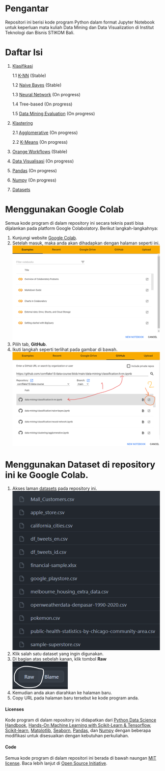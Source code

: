 # Pengantar

Repositori ini berisi kode program Python dalam format Jupyter Notebook untuk keperluan mata kuliah Data Mining dan Data Visualization di Institut Teknologi dan Bisnis STIKOM Bali.

# Daftar Isi
1. [Klasifikasi](https://github.com/cornflake15/data-course/tree/main/data-mining/classification)
    
    1.1 [K-NN](https://github.com/cornflake15/data-course/blob/main/data-mining/classification/k-nn.ipynb) (Stable)
    
    1.2 [Naive Bayes](https://github.com/cornflake15/data-course/blob/main/data-mining/classification/naive-bayes.ipynb) (Stable)
    
    1.3 [Neural Network](https://github.com/cornflake15/data-course/blob/main/data-mining/classification/neural-network.ipynb) (On progress)
    
    1.4 Tree-based (On progress)
    
    1.5 [Data Mining Evaluation](https://github.com/cornflake15/data-course/blob/main/data-mining/classification/data-mining-evaluation.ipynb) (On progress)
2. [Klastering](https://github.com/cornflake15/data-course/tree/main/data-mining/clustering)
    
    2.1 [Agglomerative](https://github.com/cornflake15/data-course/blob/main/data-mining/clustering/agglomerative.ipynb) (On progress)
    
    2.2 [K-Means](https://github.com/cornflake15/data-course/blob/main/data-mining/clustering/k-means.ipynb) (On progress)
3. [Orange Workflows](https://github.com/cornflake15/data-course/tree/main/data-mining/orange-workflows) (Stable)
4. [Data Visualisasi](https://github.com/cornflake15/data-course/tree/main/data-visualization) (On progress)
5. [Pandas](https://github.com/cornflake15/data-course/tree/main/pandas) (On progress)
6. [Numpy](https://github.com/cornflake15/data-course/tree/main/numpy) (On progress)
7. [Datasets](https://github.com/cornflake15/data-course/tree/main/datasets)

# Menggunakan Google Colab
Semua kode program di dalam repository ini secara teknis pasti bisa dijalankan pada platform Google Colabolatory. Berikut langkah-langkahnya:
1. Kunjungi website [Google Colab](https://colab.research.google.com/).
2. Setelah masuk, maka anda akan dihadapkan dengan halaman seperti ini. ![](img/ss-2.png)
3. Pilih tab, **GitHub**.
4. Ikuti langkah seperti terlihat pada gambar di bawah. ![](img/ss-3.png)

# Menggunakan Dataset di repository ini ke Google Colab.
1. Akses laman [datasets](https://github.com/cornflake15/data-course/tree/main/datasets) pada repository ini.![](img/ss-1.png)
2. Klik salah satu dataset yang ingin digunakan.
3. Di bagian atas sebelah kanan, klik tombol **Raw**![](img/ss-4.png)
4. Kemudian anda akan diarahkan ke halaman baru.
5. Copy URL pada halaman baru tersebut ke kode program anda.

#### Licenses
Kode program di dalam repository ini didapatkan dari [Python Data Science Handbook](https://github.com/jakevdp/PythonDataScienceHandbook), [Hands-On Machine Learning with Scikit-Learn & Tensorflow](https://github.com/ageron/handson-ml), [Scikit-learn](https://scikit-learn.org/stable/), [Matplotlib](https://matplotlib.org/), [Seaborn](https://seaborn.pydata.org/), [Pandas](https://pandas.pydata.org/), dan [Numpy](https://numpy.org/) dengan beberapa modifikasi untuk disesuaikan dengan kebutuhan perkuliahan.

#### Code
Semua kode program di dalam repositori ini berada di bawah naungan [MIT license](LICENSE-CODE). Baca lebih lanjut di [Open Source Initiative](https://opensource.org/licenses/MIT).

